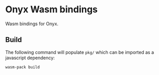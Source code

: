 # Onyx Wasm bindings

Wasm bindings for Onyx.

## Build

The following command will populate `pkg/` which can be imported as a javascript dependency:

```bash
wasm-pack build
```
